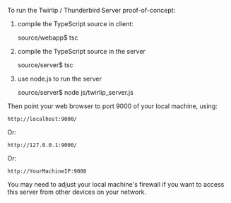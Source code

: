 To run the Twirlip / Thunderbird Server proof-of-concept:

1. compile the TypeScript source in client:

    source/webapp$ tsc

2. compile the TypeScript source in the server

    source/server$ tsc

3. use node.js to run the server

    source/server$ node js/twirlip_server.js

Then point your web browser to port 9000 of your local machine, using:

    http://localhost:9000/
    
Or:

    http://127.0.0.1:9000/
    
Or:

    http://YourMachineIP:9000
    
You may need to adjust your local machine's firewall
if you want to access this server from other devices on your network.
